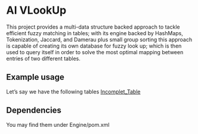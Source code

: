 # AI VLookUp

This project provides a multi-data structure backed approach to tackle efficient fuzzy matching in tables; with its engine backed by HashMaps, Tokenization, Jaccard, and Damerau plus small group sorting this approach is capable of creating its own database for fuzzy look up; which is then used to query itself in order to solve the most optimal mapping between entries of two different tables.

## Example usage

Let’s say we have the following tables [Incomplet_Table](./Sample_Dataset/Primary_Reference_Table.csv)<!-- {"preview":"true"} -->

## Dependencies
You may find them under Engine/pom.xml